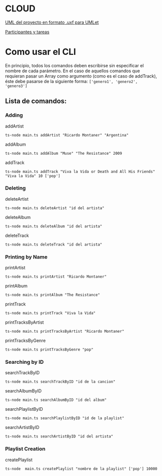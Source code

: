 # CLOUD
[UML del proyecto en formato .uxf para UMLet](https://drive.google.com/open?id=1-2fpGDMqsugofodmgfh4mIQsrTqtYr2h)

[Participantes y tareas](https://docs.google.com/document/d/1oZkZBpJpao1iOtaDj5O7Xel5HWM6COfErh9GmqVyri0)




# Como usar el CLI

En principio, todos los comandos deben escribirse sin especificar el nombre de cada parámetro. En el caso de aquellos comandos que requieran pasar un Array como argumento (como es el caso de addTrack), éste debe pasarse de la siguiente forma: `['genero1', 'genero2', 'genero3']`

## Lista de comandos:

### Adding

addArtist

``ts-node main.ts addArtist "Ricardo Montaner" "Argentina"``

addAlbum

`ts-node main.ts addAlbum "Muse" "The Resistance" 2009`

addTrack

``ts-node main.ts addTrack "Viva la Vida or Death and All His Friends​" "Viva la Vida" 10 ['pop']``

### Deleting

deleteArtist

`ts-node main.ts deleteArtist "id del artista"`

deleteAlbum

`ts-node main.ts deleteAlbum "id del artista"`

deleteTrack

`ts-node main.ts deleteTrack "id del artista"`

### Printing by Name

printArtist

`ts-node main.ts printArtist "Ricardo Montaner"`

printAlbum

`ts-node main.ts printAlbum "The Resistance"`

printTrack

`ts-node main.ts printTrack "Viva la Vida"`

printTracksByArtist

`ts-node main.ts printTracksByArtist "Ricardo Montaner"`

printTracksByGenre

`ts-node main.ts printTracksByGenre "pop"`

### Searching by ID

searchTrackByID

`ts-node main.ts searchTrackByID "id de la cancion"`

searchAlbumByID

`ts-node main.ts searchAlbumByID "id del album"`

searchPlaylistByID

`ts-node main.ts searchPlaylistByID "id de la playlist"`

searchArtistByID

`ts-node main.ts searchArtistByID "id del artista"`

### Playlist Creation

createPlaylist

`ts-node  main.ts createPlaylist "nombre de la playlist" ['pop'] 10000`
